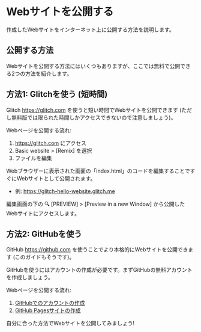 # Webサイトを公開する

作成したWebサイトをインターネット上に公開する方法を説明します。

## 公開する方法

Webサイトを公開する方法にはいくつもありますが、ここでは無料で公開できる2つの方法を紹介します。

## 方法1: Glitchを使う (短時間)

Glitch <https://glitch.com> を使うと短い時間でWebサイトを公開できます (ただし無料版では限られた時間しかアクセスできないので注意しましょう)。

Webページを公開する流れ:

1. <https://glitch.com> にアクセス
1. Basic website > [Remix] を選択
1. ファイルを編集

Webブラウザーに表示された画面の「index.html」のコードを編集することですぐにWebサイトとして公開されます。

- 例: <https://glitch-hello-website.glitch.me>

編集画面の下の 🔍 [PREVIEW] > [Preview in a new Window] から公開したWebサイトにアクセスします。

## 方法2: GitHubを使う

GitHub <https://github.com> を使うことでより本格的にWebサイトを公開できます (このガイドもそうです)。

GitHubを使うにはアカウントの作成が必要です。まずGitHubの無料アカウントを作成しましょう。

Webページを公開する流れ:

1. [GitHubでのアカウントの作成](https://docs.github.com/ja/get-started/quickstart/creating-an-account-on-github)
2. [GitHub Pagesサイトの作成](https://docs.github.com/ja/pages/getting-started-with-github-pages/creating-a-github-pages-site)

自分に合った方法でWebサイトを公開してみましょう!
